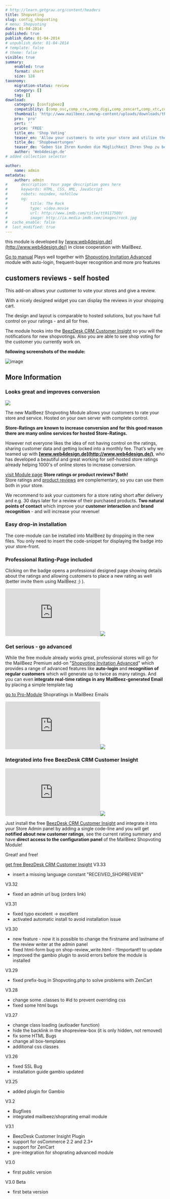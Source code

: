 ```yaml
---
# http://learn.getgrav.org/content/headers
title: Shopvoting
slug: config_shopvoting
# menu: Shopvoting
date: 01-04-2014
published: true
publish_date: 01-04-2014
# unpublish_date: 01-04-2014
# template: false
# theme: false
visible: true
summary:
    enabled: true
    format: short
    size: 128
taxonomy:
    migration-status: review
    category: []
    tag: []
download:
    category: [configbeez]
    compatiblity: [comp_osc,comp_cre,comp_digi,comp_zencart,comp_xtc,comp_gambio]
    thumbnail: 'http://www.mailbeez.com/wp-content/uploads/downloads/thumbnails/2014/06/icon_32.png'
    pro: 'pro'
    cert: ''
    price: 'FREE'
    title_en: 'Shop Voting'
    teaser_en: 'Allow your customers to vote your store and utilize the results to increase conversion'
    title_de: 'Shopbewertungen'
    teaser_de: 'Geben Sie Ihren Kunden die Möglichkeit Ihren Shop zu bewerten und nutzen Sie die Ergebnisse zur Konversion-Optimierung'
    author: 'Web4design.de'
# added collection selector

author:
    name: admin
metadata:
    author: admin
#      description: Your page description goes here
#      keywords: HTML, CSS, XML, JavaScript
#      robots: noindex, nofollow
#      og:
#          title: The Rock
#          type: video.movie
#          url: http://www.imdb.com/title/tt0117500/
#          image: http://ia.media-imdb.com/images/rock.jpg
#  cache_enable: false
#  last_modified: true
---
```


this module is developed by [www.web4design.de](http://www.web4design.de/) in close cooperation with MailBeez.

 [Go to manual](http://www.web4design.de/module_infos/english/shopreviews/index.php) Plays well together with [Shopvoting Invitation Advanced](http://www.mailbeez.com/documentation/mailbeez/shoprating_advanced/) module with auto-login, frequent-buyer recognition and more pro features

## customers reviews - self hosted

This add-on allows your customer to vote your stores and give a review.

With a nicely designed widget you can display the reviews in your shopping cart.

The design and layout is comparable to hosted solutions, but you have full control on your ratings - and all for free.

The module hooks into the [BeezDesk CRM Customer Insight](http://www.mailbeez.com/documentation/configbeez/config_customer_insight/) so you will the notifications for new shopvotings. Also you are able to see shop voting for the customer you currently work on.

**following screenshots of the module:**

![image](http://www.web4design.de/module_infos/english/shopreviews/img/infosfunctions.jpg)

## More Information

### Looks great and improves conversion

![](http://www.mailbeez.com/images/en_shoprating_box.png)

The new MailBeez Shopvoting Module allows your customers to rate your store and service. Hosted on your own server with complete control.

**Store-Ratings are known to increase conversion and for this good reason there are many online services for hosted Store-Ratings.**

However not everyone likes the idea of not having control on the ratings, sharing customer data and getting locked into a monthly fee. That’s why we teamed up with **[www.web4design.de](http://www.web4design.de/)**, who has developed a beautiful and great working for self-hosted store ratings already helping 1000's of online stores to increase conversion.

 [visit Module page](http://www.mailbeez.com/documentation/configbeez/config_shopvoting/) **Store ratings or product reviews? Both!**   
Store ratings and [product reviews](http://www.mailbeez.com/documentation/mailbeez/review_advanced/) are complementary, so you can use them both in your store.

We recommend to ask your customers for a store rating short after delivery and e.g. 30 days later for a review of their purchased products. **Two natural points of contact** which improve your **customer interaction** and **brand recognition** - and will increase your revenue!

### Easy drop-in installation

The core-module can be installed into MailBeez by dropping in the new files. You only need to insert the code-snippet for displaying the badge into your store-front.

### Professional Rating-Page included

Clicking on the badge opens a professional designed page showing details about the ratings and allowing customers to place a new rating as well (better invite them using MailBeez ;) ).

[![](http://localhost/wordpress_mailbeez_EOL/wp-content/themes/awake/lib/scripts/timthumb/thumb.php?src=http://www.mailbeez.com/images/en_shoprating_page.png&w=600&h=500&zc=1&q=100 "rating page")](http://www.mailbeez.com/images/en_shoprating_page.png "rating page")![](http://localhost/wordpress_mailbeez_EOL/wp-content/themes/awake/images/shortcodes/image_shadow.png)

### Get serious - go advanced

While the free module already works great, professional stores will go for the MailBeez Premium add-on "[Shopvoting Invitation Advanced](http://www.mailbeez.com/documentation/mailbeez/shoprating_advanced/)" which provides a range of advanced features like **auto-login** and **recognition of regular customers** which will generate up to twice as many ratings. And you can even **integrate real-time ratings in any MailBeez-generated Email** by placing a simple template tag

 [go to Pro-Module](http://www.mailbeez.com/documentation/mailbeez/shoprating_advanced/) Shopratings in MailBeez Emails

[![](http://localhost/wordpress_mailbeez_EOL/wp-content/themes/awake/lib/scripts/timthumb/thumb.php?src=http://www.mailbeez.com/images/en_shoprating_advanced_integration.png&w=250&h=350&zc=1&q=100 "Shopratings in MailBeez Emails")](http://www.mailbeez.com/images/en_shoprating_advanced_integration.png "Shopratings in MailBeez Emails")![](http://localhost/wordpress_mailbeez_EOL/wp-content/themes/awake/images/shortcodes/image_shadow.png)

### Integrated into free BeezDesk CRM Customer Insight

[![](http://localhost/wordpress_mailbeez_EOL/wp-content/themes/awake/lib/scripts/timthumb/thumb.php?src=http://www.mailbeez.com/images/en_shoprating_notification.png&w=600&h=400&zc=1&q=100 "notifications")](http://www.mailbeez.com/images/en_shoprating_notification.png "notifications")![](http://localhost/wordpress_mailbeez_EOL/wp-content/themes/awake/images/shortcodes/image_shadow.png)

Just install the free [BeezDesk CRM Customer Insight](http://www.mailbeez.com/documentation/configbeez/config_customer_insight/) and integrate it into your Store Admin panel by adding a single code-line and you will get **notified about new customer ratings**, see the current rating summary and have **direct access to the configuration panel** of the MailBeez Shopvoting Module!

Great! and free!

 [get free BeezDesk CRM Customer Insight](http://www.mailbeez.com/documentation/configbeez/config_customer_insight/)
V3.33
- insert a missing language constant "RECEIVED_SHOPREVIEW"

V3.32
- fixed an admin url bug (orders link)

V3.31
- fixed typo excelent -> excellent
- activated automatic install to avoid installation issue

V3.30
- new feature - now it is possible to change the firstname and lastname of the review writer at the admin panel
- fixed html-form bug on shop-review_write.html - !!Important!! to update
- improved the gambio plugin to avoid errors before the module is installed

V3.29
- fixed prefix-bug in Shopvoting.php to solve problems with ZenCart

V3.28
- change some .classes to #id to prevent overriding css
- fixed some html bugs

V3.27
- change class loading (autloader function)
- hide the backlink in the shopreview-box (it is only hidden, not removed)
- fix some HTML Bugs
- change all box-templates
- additional css classes

V3.26
- fixed SSL Bug
- installation guide gambio updated

V3.25
- added plugin for Gambio

V3.2
- Bugfixes
- integrated mailbeez/shoprating email module

V3.1
- BeezDesk Customer Insight Plugin
- support for osCommerce 2.2 and 2.3+
- support for ZenCart
- pre-integration for shoprating advanced module

V3.0
- first public version

V3.0 Beta
- first beta version